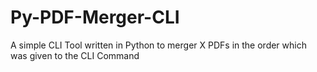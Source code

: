 # Py-PDF-Merger-CLI
A simple CLI Tool written in Python to merger X PDFs in the order which was given to the CLI Command
